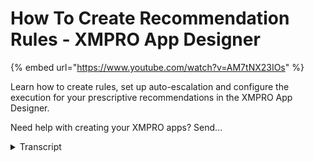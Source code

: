 # How To Create Recommendation Rules - XMPRO App Designer
{% embed url="https://www.youtube.com/watch?v=AM7tNX23IOs" %}



Learn how to create rules, set up auto-escalation and configure the execution for your prescriptive recommendations in the XMPRO App Designer.

Need help with creating your XMPRO apps? Send...
<details>
<summary>Transcript</summary>Learn how to create rules, set up auto-escalation and configure the execution for your prescriptive recommendations in the XMPRO App Designer.

Need help with creating your XMPRO apps? Send...
hi in this video we're going to continue

with our new recommendation what we're

going to focus on here is how do we add

rules I'll explain a bit about the

execution order and why it's important

as well as the auto escalate before we

jump into that in the solution

development process which area are we

focusing of the three right now we're

focusing on number two the

recommendation creation and the rules

the Assumption here is that you've

already gone through the number one

you've already got some data sources

that have been created and you're ready

to create some of the recommendations in

the rules it's jump into the software so

this is the app designer where we're

going to go to is on the Left we're

gonna go to recommendations and then top

right we're going to open manage

recommendations this will open a list of

all the recommendations that have been

created if we open the one that we've

created previously which would be the

temperature threshold you'll notice that

it is still blank what we want to do

here is we want to add some rules to

this particular recommendation to do

that we click the + what that'll do is

it'll open up a new blade for us on the

right which will allow us to now

configure the recommendation rules the

first one is to give it a rule name the

second is a headline and in a

description now where these all get used

is the rule name gets used when you are

actually within a data stream and you

want to do something with

recommendations read them out see which

ones have been closed not closed so it's

very important to to make sure that

their name implies what the rule is

actually doing I've got a few examples

I'll show you what I mean by when we

when we get there the headline is what

will appear at the top of the

recommendation and in the description is

what will appear in the description of

the actual recommendation where do these

two appear if I go to a list of

recommendations I already have and I

just open one up you'll see here is the

title and here is the description if we

drill into the recommendation across the

top

you will see the title and again you

will see the description so this is

where it will appear and the last area

that it will appear is if I go into a

particular event board you will see

across the top you will have the title

and then underneath it you will have the

description as well so again when you're

configuring your recommendations with

regards to their name their titles make

sure they are something in end-user can

actually relate to and explain what it

is that the rule is addressing a bit

further down we have notification

ranking so you can rank your specific

notification for this rule is it a low

medium or high all that this does is

affect how it appears when you see your

recommendations on the event board side

you can give it a specific icon and you

can start going through some of the

other details here we will follow in a

lot more detail some of the specific

items in here this is more just to give

you an idea of how do I create a new

rule to click the plus and it'll bring

up the rule once you fold everything in

you can click Save and the new rule

appear if I open up an existing rule

that we have already configured what

you'll see here is this is for discharge

pressure and if I click it you'll see I

have two rules that has been specified

for this particular recommendation I

have my name I have my headline and I

have my description the name I can very

quickly see what the rule is actually

about that's one naming your rules is

very important

this is ranked as a high if I click the

out of optimum range you'll see that as

ranked as a medium and what the numbers

actually mean here is you'll see I've

enabled execution order across the top

so what execution order allows me to do

is I can actually run these rules in a

sequence what that means is the first

rule will evaluate if it evaluates to

false it moves on to the second the

second value waits to false it moves on

to the

and so it continues down as many roles

as you've got configured if I was to

untag that you will see both my rules

are available but I don't have numbering

attached to them what this means is as

soon as this recommendation is triggered

both of these rules are going to execute

it exactly the same time if both of them

evaluate to true you are going to get

two recommendations there may be a

scenario when you need to do that if

however your rules need to be very

structured you can use the execution

order for those what you'll notice is I

don't have auto escalate ticked here as

well so what auto escalate does is let's

say you have a scenario where your

second rule which in this instance would

be my my medium ranking one was actually

triggered so there is a current pending

recommendation for this if the data

comes through and your first rule holds

true what the auto escalate will do is

it will close out the first and it will

escalate the rule to the next one so

auto escalate allows you to only have

one recommendation available at a time

for in this instance discharge pressure

if you were to leave it unchecked if

both of these evaluates it to true over

different time spans with different sets

of data you would get two

recommendations coming through as well

so what do we have a look at today in a

prior video we created a new

recommendation so how did we actually do

that here we went through how do I add

new rules to a recommendation and we

also briefly touched on how do I go

through the auto escalate and the

execution order for a particular role as

well
</details>
